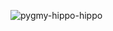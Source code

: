 ![pygmy-hippo-hippo](https://github.com/user-attachments/assets/a94f443e-0817-4e8b-8402-af160b1c5009)

